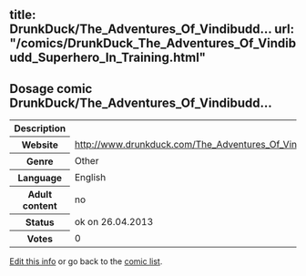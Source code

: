 title: DrunkDuck/The_Adventures_Of_Vindibudd...
url: "/comics/DrunkDuck_The_Adventures_Of_Vindibudd_Superhero_In_Training.html"
---
Dosage comic DrunkDuck/The_Adventures_Of_Vindibudd...
-----------------------------------------

<p id="msg"></p>
<script type="text/javascript">
if (window.location.search === '?edit_info_mail=sent_ok') {
  var elem = document.getElementById("msg");
  elem.innerHTML = 'Edited information sucessfully sent.';
  elem.className = 'ok';
}
</script>
<table class="comicinfo">
<tr>
<th>Description</th><td></td>
</tr>
<tr>
<th>Website</th><td><a href="http://www.drunkduck.com/The_Adventures_Of_Vindibudd_Superhero_In_Training/">http://www.drunkduck.com/The_Adventures_Of_Vindibudd_Superhero_In_Training/</a></td>
</tr>
<tr>
<th>Genre</th><td>Other</td>
</tr>
<tr>
<th>Language</th><td>English</td>
</tr>
<tr>
<th>Adult content</th><td>no</td>
</tr>
<tr>
<th>Status</th><td>ok on 26.04.2013</td>
</tr>
<tr>
<th>Votes</th><td>0</td>
</tr>
</table>

[Edit this info](DrunkDuck_The_Adventures_Of_Vindibudd_Superhero_In_Training_edit.html) or go back to the [comic list](../comic-index.html).

